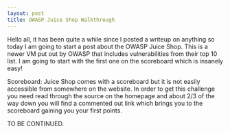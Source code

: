 ```yaml
---
layout: post
title: OWASP Juice Shop Walkthrough
---
```


Hello all, it has been quite a while since I posted a writeup on anything so today I am going to start a post about the OWASP Juice Shop.
This is a newer VM put out by OWASP that includes vulnerabilities from their top 10 list. I am going to start with the first one on the 
scoreboard which is insanely easy! 

Scoreboard:
Juice Shop comes with a scoreboard but it is not easily accessible from somewhere on the website. In order to get this challenge you need 
read through the source on the homepage and about 2/3 of the way down you will find a commented out link which brings you to the scoreboard
gaining you your first points.

TO BE CONTINUED.
